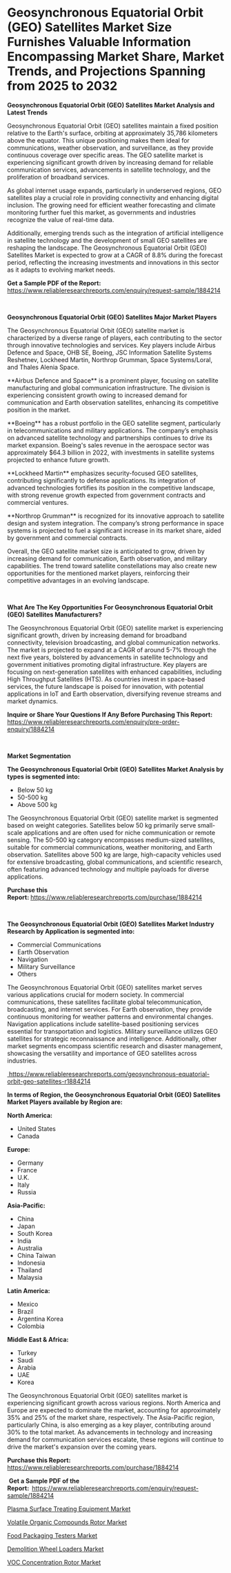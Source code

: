 <p><h1>Geosynchronous Equatorial Orbit (GEO) Satellites Market Size Furnishes Valuable Information Encompassing Market Share, Market Trends, and Projections Spanning from 2025 to 2032</h1></p><p><strong>Geosynchronous Equatorial Orbit (GEO) Satellites Market Analysis and Latest Trends</strong></p>
<p><p>Geosynchronous Equatorial Orbit (GEO) satellites maintain a fixed position relative to the Earth's surface, orbiting at approximately 35,786 kilometers above the equator. This unique positioning makes them ideal for communications, weather observation, and surveillance, as they provide continuous coverage over specific areas. The GEO satellite market is experiencing significant growth driven by increasing demand for reliable communication services, advancements in satellite technology, and the proliferation of broadband services. </p><p>As global internet usage expands, particularly in underserved regions, GEO satellites play a crucial role in providing connectivity and enhancing digital inclusion. The growing need for efficient weather forecasting and climate monitoring further fuel this market, as governments and industries recognize the value of real-time data. </p><p>Additionally, emerging trends such as the integration of artificial intelligence in satellite technology and the development of small GEO satellites are reshaping the landscape. The Geosynchronous Equatorial Orbit (GEO) Satellites Market is expected to grow at a CAGR of 8.8% during the forecast period, reflecting the increasing investments and innovations in this sector as it adapts to evolving market needs.</p></p>
<p><strong>Get a Sample PDF of the Report:&nbsp;</strong> <a href="https://www.reliableresearchreports.com/enquiry/request-sample/1884214?utm_campaign=38&utm_medium=2&utm_source=Github&utm_content=ia&utm_term=01032025&utm_id=geosynchronous-equatorial-orbit-geo-satellites">https://www.reliableresearchreports.com/enquiry/request-sample/1884214</a></p>
<p>&nbsp;</p>
<p><strong>Geosynchronous Equatorial Orbit (GEO) Satellites Major Market Players</strong></p>
<p><p>The Geosynchronous Equatorial Orbit (GEO) satellite market is characterized by a diverse range of players, each contributing to the sector through innovative technologies and services. Key players include Airbus Defence and Space, OHB SE, Boeing, JSC Information Satellite Systems Reshetnev, Lockheed Martin, Northrop Grumman, Space Systems/Loral, and Thales Alenia Space.</p><p>**Airbus Defence and Space** is a prominent player, focusing on satellite manufacturing and global communication infrastructure. The division is experiencing consistent growth owing to increased demand for communication and Earth observation satellites, enhancing its competitive position in the market.</p><p>**Boeing** has a robust portfolio in the GEO satellite segment, particularly in telecommunications and military applications. The company’s emphasis on advanced satellite technology and partnerships continues to drive its market expansion. Boeing's sales revenue in the aerospace sector was approximately $64.3 billion in 2022, with investments in satellite systems projected to enhance future growth.</p><p>**Lockheed Martin** emphasizes security-focused GEO satellites, contributing significantly to defense applications. Its integration of advanced technologies fortifies its position in the competitive landscape, with strong revenue growth expected from government contracts and commercial ventures.</p><p>**Northrop Grumman** is recognized for its innovative approach to satellite design and system integration. The company’s strong performance in space systems is projected to fuel a significant increase in its market share, aided by government and commercial contracts.</p><p>Overall, the GEO satellite market size is anticipated to grow, driven by increasing demand for communication, Earth observation, and military capabilities. The trend toward satellite constellations may also create new opportunities for the mentioned market players, reinforcing their competitive advantages in an evolving landscape.</p></p>
<p>&nbsp;</p>
<p><strong>What Are The Key Opportunities For Geosynchronous Equatorial Orbit (GEO) Satellites Manufacturers?</strong></p>
<p><p>The Geosynchronous Equatorial Orbit (GEO) satellite market is experiencing significant growth, driven by increasing demand for broadband connectivity, television broadcasting, and global communication networks. The market is projected to expand at a CAGR of around 5-7% through the next five years, bolstered by advancements in satellite technology and government initiatives promoting digital infrastructure. Key players are focusing on next-generation satellites with enhanced capabilities, including High Throughput Satellites (HTS). As countries invest in space-based services, the future landscape is poised for innovation, with potential applications in IoT and Earth observation, diversifying revenue streams and market dynamics.</p></p>
<p><strong>Inquire or Share Your Questions If Any Before Purchasing This Report:</strong> <a href="https://www.reliableresearchreports.com/enquiry/pre-order-enquiry/1884214?utm_campaign=38&utm_medium=2&utm_source=Github&utm_content=ia&utm_term=01032025&utm_id=geosynchronous-equatorial-orbit-geo-satellites">https://www.reliableresearchreports.com/enquiry/pre-order-enquiry/1884214</a></p>
<p>&nbsp;</p>
<p><strong>Market Segmentation</strong></p>
<p><strong>The Geosynchronous Equatorial Orbit (GEO) Satellites Market Analysis by types is segmented into:</strong></p>
<p><ul><li>Below 50 kg</li><li>50-500 kg</li><li>Above 500 kg</li></ul></p>
<p><p>The Geosynchronous Equatorial Orbit (GEO) satellite market is segmented based on weight categories. Satellites below 50 kg primarily serve small-scale applications and are often used for niche communication or remote sensing. The 50-500 kg category encompasses medium-sized satellites, suitable for commercial communications, weather monitoring, and Earth observation. Satellites above 500 kg are large, high-capacity vehicles used for extensive broadcasting, global communications, and scientific research, often featuring advanced technology and multiple payloads for diverse applications.</p></p>
<p><strong>Purchase this Report:&nbsp;</strong><a href="https://www.reliableresearchreports.com/purchase/1884214?utm_campaign=38&utm_medium=2&utm_source=Github&utm_content=ia&utm_term=01032025&utm_id=geosynchronous-equatorial-orbit-geo-satellites">https://www.reliableresearchreports.com/purchase/1884214</a></p>
<p>&nbsp;</p>
<p><strong>The Geosynchronous Equatorial Orbit (GEO) Satellites Market Industry Research by Application is segmented into:</strong></p>
<p><ul><li>Commercial Communications</li><li>Earth Observation</li><li>Navigation</li><li>Military Surveillance</li><li>Others</li></ul></p>
<p><p>The Geosynchronous Equatorial Orbit (GEO) satellites market serves various applications crucial for modern society. In commercial communications, these satellites facilitate global telecommunication, broadcasting, and internet services. For Earth observation, they provide continuous monitoring for weather patterns and environmental changes. Navigation applications include satellite-based positioning services essential for transportation and logistics. Military surveillance utilizes GEO satellites for strategic reconnaissance and intelligence. Additionally, other market segments encompass scientific research and disaster management, showcasing the versatility and importance of GEO satellites across industries.</p></p>
<p><a href="https://www.reliableresearchreports.com/geosynchronous-equatorial-orbit-geo-satellites-r1884214?utm_campaign=38&utm_medium=2&utm_source=Github&utm_content=ia&utm_term=01032025&utm_id=geosynchronous-equatorial-orbit-geo-satellites">&nbsp;https://www.reliableresearchreports.com/geosynchronous-equatorial-orbit-geo-satellites-r1884214</a></p>
<p><strong>In terms of Region, the Geosynchronous Equatorial Orbit (GEO) Satellites Market Players available by Region are:</strong></p>
<p>
    <p> <strong> North America: </strong>
        <ul>
            <li>United States</li>
            <li>Canada</li>
        </ul>
        </p> 
    <p> <strong> Europe: </strong>
        <ul>
            <li>Germany</li>
            <li>France</li>
            <li>U.K.</li>
            <li>Italy</li>
            <li>Russia</li>
        </ul>
        </p> 
    <p> <strong> Asia-Pacific: </strong>
        <ul>
            <li>China</li>
            <li>Japan</li>
            <li>South Korea</li>
            <li>India</li>
            <li>Australia</li>
            <li>China Taiwan</li>
            <li>Indonesia</li>
            <li>Thailand</li>
            <li>Malaysia</li>
        </ul>
        </p> 
    <p> <strong> Latin America: </strong>
        <ul>
            <li>Mexico</li>
            <li>Brazil</li>
            <li>Argentina Korea</li>
            <li>Colombia</li>
        </ul>
        </p> 
    <p> <strong> Middle East & Africa: </strong>
        <ul>
            <li>Turkey</li>
            <li>Saudi</li>
            <li>Arabia</li>
            <li>UAE</li>
            <li>Korea</li>
        </ul>
    </p>
    </p>
<p><p>The Geosynchronous Equatorial Orbit (GEO) satellites market is experiencing significant growth across various regions. North America and Europe are expected to dominate the market, accounting for approximately 35% and 25% of the market share, respectively. The Asia-Pacific region, particularly China, is also emerging as a key player, contributing around 30% to the total market. As advancements in technology and increasing demand for communication services escalate, these regions will continue to drive the market's expansion over the coming years.</p></p>
<p><strong>Purchase this Report: </strong><a href="https://www.reliableresearchreports.com/purchase/1884214?utm_campaign=38&utm_medium=2&utm_source=Github&utm_content=ia&utm_term=01032025&utm_id=geosynchronous-equatorial-orbit-geo-satellites">https://www.reliableresearchreports.com/purchase/1884214</a></p>
<p>&nbsp;<strong>Get a Sample PDF of the Report:&nbsp;&nbsp;</strong><a href="https://www.reliableresearchreports.com/enquiry/request-sample/1884214?utm_campaign=38&utm_medium=2&utm_source=Github&utm_content=ia&utm_term=01032025&utm_id=geosynchronous-equatorial-orbit-geo-satellites">https://www.reliableresearchreports.com/enquiry/request-sample/1884214</a></p>
<p><strong></strong></p>
<p><p><a href="https://github.com/lillybosakoi/Market-Research-Report-List-1/blob/main/plasma-surface-treating-equipment-market.md?utm_campaign=38&utm_medium=2&utm_source=Github&utm_content=ia&utm_term=01032025&utm_id=geosynchronous-equatorial-orbit-geo-satellites">Plasma Surface Treating Equipment Market</a></p><p><a href="https://github.com/joshuagarcia509/Market-Research-Report-List-1/blob/main/volatile-organic-compounds-rotor-market.md?utm_campaign=38&utm_medium=2&utm_source=Github&utm_content=ia&utm_term=01032025&utm_id=geosynchronous-equatorial-orbit-geo-satellites">Volatile Organic Compounds Rotor Market</a></p><p><a href="https://github.com/balkanalazar/Market-Research-Report-List-1/blob/main/food-packaging-testers-market.md?utm_campaign=38&utm_medium=2&utm_source=Github&utm_content=ia&utm_term=01032025&utm_id=geosynchronous-equatorial-orbit-geo-satellites">Food Packaging Testers Market</a></p><p><a href="https://github.com/boyertrull4r/Market-Research-Report-List-1/blob/main/demolition-wheel-loaders-market.md?utm_campaign=38&utm_medium=2&utm_source=Github&utm_content=ia&utm_term=01032025&utm_id=geosynchronous-equatorial-orbit-geo-satellites">Demolition Wheel Loaders Market</a></p><p><a href="https://github.com/siertnamba7u/Market-Research-Report-List-1/blob/main/voc-concentration-rotor-market.md?utm_campaign=38&utm_medium=2&utm_source=Github&utm_content=ia&utm_term=01032025&utm_id=geosynchronous-equatorial-orbit-geo-satellites">VOC Concentration Rotor Market</a></p></p>